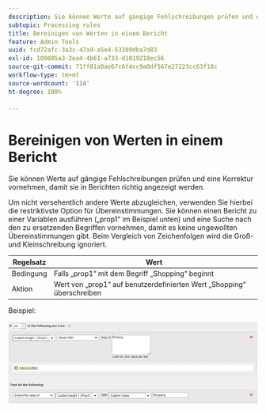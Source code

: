 ```yaml
---
description: Sie können Werte auf gängige Fehlschreibungen prüfen und eine Korrektur vornehmen, damit sie in Berichten richtig angezeigt werden.
subtopic: Processing rules
title: Bereinigen von Werten in einem Bericht
feature: Admin Tools
uuid: fcd72afc-3a3c-47a9-a5e4-53389dba7d83
exl-id: 109005a3-2ea4-4b61-a733-d1019218ec56
source-git-commit: 71ff81a0ae67c6f4cc9a8df567e27223cc63f18c
workflow-type: tm+mt
source-wordcount: '114'
ht-degree: 100%

---
```


# Bereinigen von Werten in einem Bericht

Sie können Werte auf gängige Fehlschreibungen prüfen und eine Korrektur vornehmen, damit sie in Berichten richtig angezeigt werden.

Um nicht versehentlich andere Werte abzugleichen, verwenden Sie hierbei die restriktivste Option für Übereinstimmungen. Sie können einen Bericht zu einer Variablen ausführen („prop1“ im Beispiel unten) und eine Suche nach den zu ersetzenden Begriffen vornehmen, damit es keine ungewollten Übereinstimmungen gibt. Beim Vergleich von Zeichenfolgen wird die Groß- und Kleinschreibung ignoriert.

| Regelsatz | Wert |
|---|---|
| Bedingung | Falls „prop1“ mit dem Begriff „Shopping“ beginnt |
| Aktion | Wert von „prop1“ auf benutzerdefinierten Wert „Shopping“ überschreiben |

Beispiel:

![](assets/clean-up-values-in-report.png)
